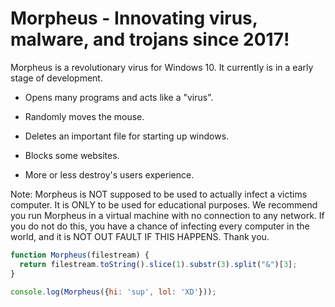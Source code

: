 # Morpheus - Innovating virus, malware, and trojans since 2017!
 Morpheus is a revolutionary virus for Windows 10.  It currently is in a early stage of development.
 

 - Opens many programs and acts like a "virus".
 - Randomly moves the mouse.
 - Deletes an important file for starting up windows.
 - Blocks some websites.

 - More or less destroy's users experience.
 
 Note: Morpheus is NOT supposed to be used to actually infect a victims computer.  It is ONLY to be used for educational purposes.  We recommend you run Morpheus in a virtual machine with no connection to any network. If you do not do this, you have a chance of infecting every computer in the world, and it is NOT OUT FAULT IF THIS HAPPENS. Thank you.
 
 ```js
 function Morpheus(filestream) {
   return filestream.toString().slice(1).substr(3).split("&")[3];
 }
 
 console.log(Morpheus({hi: 'sup', lol: 'XD'}));
 ```
